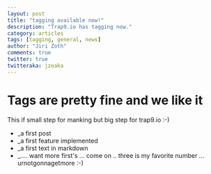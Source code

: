 ```yaml
---
layout: post
title: "tagging available now!"
description: "Trap9.io has tagging now."
category: articles
tags: [tagging, general, news]
author: "Jiri Zoth"
comments: true
twitter: true
twitteraka: jzoaka
---
```


# Tags are pretty fine and we like it
This if small step for manking but big step for trap9.io :-)
* _a first post
* _a first feature implemented
* _a first text in markdown
* _.... want more first's ... come on .. three is my favorite number ... urnotgonnagetmore :-)
